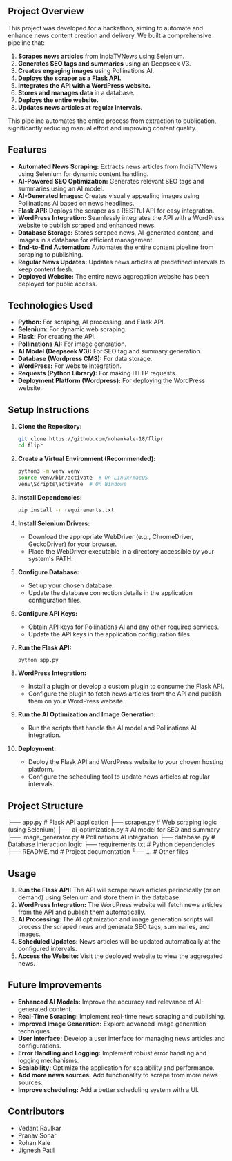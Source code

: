 ## Project Overview

This project was developed for a hackathon, aiming to automate and enhance news content creation and delivery. We built a comprehensive pipeline that:

1.  **Scrapes news articles** from IndiaTVNews using Selenium.
2.  **Generates SEO tags and summaries** using an Deepseek V3.
3.  **Creates engaging images** using Pollinations AI.
4.  **Deploys the scraper as a Flask API.**
5.  **Integrates the API with a WordPress website.**
6.  **Stores and manages data** in a database.
7.  **Deploys the entire website.**
8.  **Updates news articles at regular intervals.**

This pipeline automates the entire process from extraction to publication, significantly reducing manual effort and improving content quality.

## Features

* **Automated News Scraping:** Extracts news articles from IndiaTVNews using Selenium for dynamic content handling.
* **AI-Powered SEO Optimization:** Generates relevant SEO tags and summaries using an AI model.
* **AI-Generated Images:** Creates visually appealing images using Pollinations AI based on news headlines.
* **Flask API:** Deploys the scraper as a RESTful API for easy integration.
* **WordPress Integration:** Seamlessly integrates the API with a WordPress website to publish scraped and enhanced news.
* **Database Storage:** Stores scraped news, AI-generated content, and images in a database for efficient management.
* **End-to-End Automation:** Automates the entire content pipeline from scraping to publishing.
* **Regular News Updates:** Updates news articles at predefined intervals to keep content fresh.
* **Deployed Website:** The entire news aggregation website has been deployed for public access.

## Technologies Used

* **Python:** For scraping, AI processing, and Flask API.
* **Selenium:** For dynamic web scraping.
* **Flask:** For creating the API.
* **Pollinations AI:** For image generation.
* **AI Model (Deepseek V3):** For SEO tag and summary generation.
* **Database (Wordpress CMS):** For data storage.
* **WordPress:** For website integration.
* **Requests (Python Library):** For making HTTP requests.
* **Deployment Platform (Wordpress):** For deploying the WordPress website.

## Setup Instructions

1.  **Clone the Repository:**

    ```bash
    git clone https://github.com/rohankale-18/flipr
    cd flipr
    ```

2.  **Create a Virtual Environment (Recommended):**

    ```bash
    python3 -m venv venv
    source venv/bin/activate  # On Linux/macOS
    venv\Scripts\activate  # On Windows
    ```

3.  **Install Dependencies:**

    ```bash
    pip install -r requirements.txt
    ```

4.  **Install Selenium Drivers:**

    * Download the appropriate WebDriver (e.g., ChromeDriver, GeckoDriver) for your browser.
    * Place the WebDriver executable in a directory accessible by your system's PATH.

5.  **Configure Database:**

    * Set up your chosen database.
    * Update the database connection details in the application configuration files.

6.  **Configure API Keys:**

    * Obtain API keys for Pollinations AI and any other required services.
    * Update the API keys in the application configuration files.

7.  **Run the Flask API:**

    ```bash
    python app.py
    ```

8.  **WordPress Integration:**

    * Install a plugin or develop a custom plugin to consume the Flask API.
    * Configure the plugin to fetch news articles from the API and publish them on your WordPress website.

9.  **Run the AI Optimization and Image Generation:**

    * Run the scripts that handle the AI model and Pollinations AI integration.

10. **Deployment:**

    * Deploy the Flask API and WordPress website to your chosen hosting platform.
    * Configure the scheduling tool to update news articles at regular intervals.

## Project Structure

├── app.py # Flask API application 
├── scraper.py # Web scraping logic (using Selenium) 
├── ai_optimization.py # AI model for SEO and summary 
├── image_generator.py # Pollinations AI integration 
├── database.py # Database interaction logic 
├── requirements.txt # Python dependencies 
├── README.md # Project documentation 
└── ... # Other files

## Usage

1.  **Run the Flask API:** The API will scrape news articles periodically (or on demand) using Selenium and store them in the database.
2.  **WordPress Integration:** The WordPress website will fetch news articles from the API and publish them automatically.
3.  **AI Processing:** The AI optimization and image generation scripts will process the scraped news and generate SEO tags, summaries, and images.
4.  **Scheduled Updates:** News articles will be updated automatically at the configured intervals.
5.  **Access the Website:** Visit the deployed website to view the aggregated news.

## Future Improvements

* **Enhanced AI Models:** Improve the accuracy and relevance of AI-generated content.
* **Real-Time Scraping:** Implement real-time news scraping and publishing.
* **Improved Image Generation:** Explore advanced image generation techniques.
* **User Interface:** Develop a user interface for managing news articles and configurations.
* **Error Handling and Logging:** Implement robust error handling and logging mechanisms.
* **Scalability:** Optimize the application for scalability and performance.
* **Add more news sources:** Add functionality to scrape from more news sources.
* **Improve scheduling:** Add a better scheduling system with a UI.

## Contributors

* Vedant Raulkar
* Pranav Sonar
* Rohan Kale
* Jignesh Patil